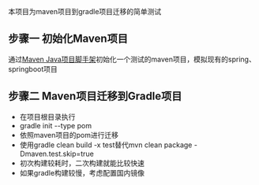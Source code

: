 本项目为maven项目到gradle项目迁移的简单测试

## 步骤一 初始化Maven项目

通过[Maven Java项目脚手架](https://start.aliyun.com/bootstrap.html)初始化一个测试的maven项目，模拟现有的spring、springboot项目

## 步骤二 Maven项目迁移到Gradle项目

- 在项目根目录执行
- gradle init --type pom 
- 依照maven项目的pom进行迁移
- 使用gradle clean build -x test替代mvn clean package -Dmaven.test.skip=true
- 初次构建较耗时，二次构建就能比较快速
- 如果gradle构建较慢，考虑配置国内镜像